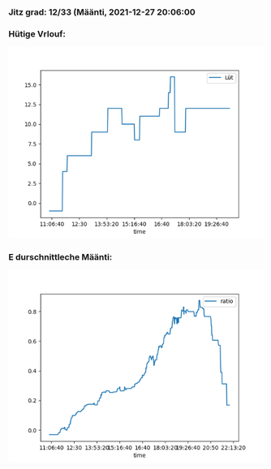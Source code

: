 ### Jitz grad: 12/33 (Määnti, 2021-12-27 20:06:00

### Hütige Vrlouf:
![Graph](Today.png)

### E durschnittleche Määnti:
![Graph](Määnti.png)